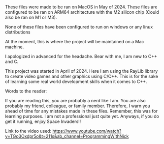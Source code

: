 ### 
These files were made to be ran on MacOS in May of 2024. 
These files are configured to be ran on ARM64 architecture with the M2 silicon chip
(Could also be ran on M1 or M3).

None of these files have been configured to run on windows or any linux distributions 

At the moment, this is where the project will be maintained on a Mac machine.

I apologized in advanced for the headache. Bear with me, I am new to C++ and C. 

This project was started in April of 2024. 
Here I am using the RayLib library to create video games and other graphics using C/C++.
This is for the sake of learning some real world development skills when it comes to C++. 

Words to the reader:

If you are reading this, you are probably a nerd like I am. You are also probably my friend, colleague, or family member. Therefore, I 
warn you ahead of time for any mistakes made in these files. Remember, this was for learning purposes. I am not a professional just quite yet. 
Anyways, if you do get it running, enjoy Space Invaders!!

Link to the video used:
https://www.youtube.com/watch?v=TGo3Oxdpr5o&t=211s&ab_channel=ProgrammingWithNick
